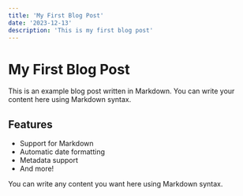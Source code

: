 ```yaml
---
title: 'My First Blog Post'
date: '2023-12-13'
description: 'This is my first blog post'
---
```


# My First Blog Post

This is an example blog post written in Markdown. You can write your content here using Markdown syntax.

## Features

- Support for Markdown
- Automatic date formatting
- Metadata support
- And more!

You can write any content you want here using Markdown syntax.
